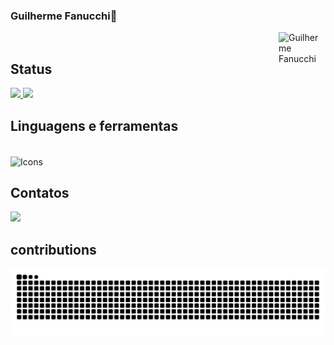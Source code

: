 ### Guilherme Fanucchi👋

<div>

<img align="right" height="75px" width="75px" alt="Guilherme Fanucchi" src="https://thumbs.dreamstime.com/b/hacker-cat-working-job-profession-illustration-generative-ai-274903061.jpg"/>

<div/>




<br>   
  
  ## Status
<div>
<a href="https://github.com/Guilherme-Fanucchi/github-readme-stats">
  <img height=150em src="https://github-readme-stats.vercel.app/api?username=Guilherme-Fanucchi&show_icons=true&theme=midnight-purple" />
</a>
<a href="https://github.com/Guilherme-Fanucchi/convoychat">
  <img height=150em length= 280em src="https://github-readme-stats.vercel.app/api/top-langs?username=Guilherme-Fanucchi&layout=compact&langs_count=8&theme=midnight-purple" />
</a>
</div>

## Linguagens e ferramentas
<div style="display: inline_block"><br>
<img alt="Icons" align="center" height="40" width="290" src="https://skillicons.dev/icons?i=vscode,py,java,git,powerbi" />
  
  
</div>

##  Contatos
<div>
<a href="mailto:guilemosfa13@gmail.com"><img src="https://img.shields.io/badge/gmail-%23DD0031.svg?&style=for-the-badge&logo=gmail&logoColor=white"/></a>


</div>

## contributions
<div>
  
![snake gif](https://github.com/Guilherme-Fanucchi/Guilherme-Fanucchi/blob/output/github-contribution-grid-snake.svg)

</div>
